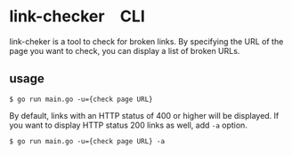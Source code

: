 # link-checker　CLI
link-cheker is a tool to check for broken links.
By specifying the URL of the page you want to check, you can display a list of broken URLs.

## usage

```shell
$ go run main.go -u={check page URL}
```

By default, links with an HTTP status of 400 or higher will be displayed.
If you want to display HTTP status 200 links as well, add `-a` option.

```shell
$ go run main.go -u={check page URL} -a
```
